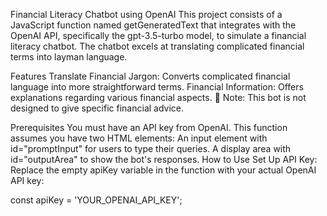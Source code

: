 Financial Literacy Chatbot using OpenAI
This project consists of a JavaScript function named getGeneratedText that integrates with the OpenAI API, specifically the gpt-3.5-turbo model, to simulate a financial literacy chatbot. The chatbot excels at translating complicated financial terms into layman language.

Features
Translate Financial Jargon: Converts complicated financial language into more straightforward terms.
Financial Information: Offers explanations regarding various financial aspects.
🚫 Note: This bot is not designed to give specific financial advice.

Prerequisites
You must have an API key from OpenAI.
This function assumes you have two HTML elements:
An input element with id="promptInput" for users to type their queries.
A display area with id="outputArea" to show the bot's responses.
How to Use
Set Up API Key:
Replace the empty apiKey variable in the function with your actual OpenAI API key:

const apiKey = 'YOUR_OPENAI_API_KEY';
